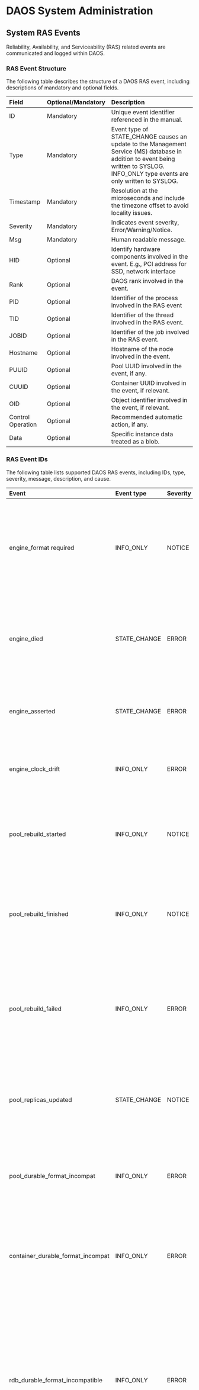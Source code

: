 # DAOS System Administration

## System RAS Events

Reliability, Availability, and Serviceability (RAS) related events are
communicated and logged within DAOS.

### RAS Event Structure

The following table describes the structure of a DAOS RAS event, including
descriptions of mandatory and optional fields.


| Field             | Optional/Mandatory   | Description                                              |
|:----|:----|:----|
| ID                | Mandatory            | Unique event identifier referenced in the manual.        |
| Type              | Mandatory            | Event type of STATE\_CHANGE causes an update to the Management Service (MS) database in addition to event being written to SYSLOG. INFO\_ONLY type events are only written to SYSLOG.                                       |
| Timestamp         | Mandatory            | Resolution at the microseconds and include the timezone offset to avoid locality issues.                |
| Severity          | Mandatory            | Indicates event severity, Error/Warning/Notice.          |
| Msg               | Mandatory            | Human readable message.                                  |
| HID               | Optional             | Identify hardware components involved in the event. E.g., PCI address for SSD, network interface              |
| Rank              | Optional             | DAOS rank involved in the event.                         |
| PID               | Optional             | Identifier of the process involved in the RAS event      |
| TID               | Optional             | Identifier of the thread involved in the RAS event.      |
| JOBID             | Optional             | Identifier of the job involved in the RAS event.         |
| Hostname          | Optional             | Hostname of the node involved in the event.              |
| PUUID             | Optional             | Pool UUID involved in the event, if any.                 |
| CUUID             | Optional             | Container UUID involved in the event, if relevant.       |
| OID               | Optional             | Object identifier involved in the event, if relevant.                                                |
| Control Operation | Optional             | Recommended automatic action, if any.                    |
| Data              | Optional             | Specific instance data treated as a blob.                |


### RAS Event IDs

The following table lists supported DAOS RAS events, including IDs, type,
severity, message, description, and cause.

|Event|Event type|Severity|Message|Description|Cause|
|:----|:----|:----|:----|:----|:----|
|engine\_format required|INFO\_ONLY|NOTICE|DAOS engine <idx\> requires a <type\> format|Indicates engine is waiting for allocated storage to be formatted on formatted on instance <idx\> with dmg tool. <type\> can be either SCM or Metadata.|DAOS server attempts to bring-up an engine that has unformatted storage.|
| engine\_died| STATE\_CHANGE| ERROR| DAOS engine <idx\> exited exited unexpectedly: <error\> | Indicates engine instance <idx\> unexpectedly. <error> describes the exit state returned from exited daos\_engine process.| N/A                          |
| engine\_asserted| STATE\_CHANGE| ERROR| TBD| Indicates engine instance <idx> threw a runtime assertion, causing a crash. | An unexpected internal state resulted in assert failure. |
| engine\_clock\_drift| INFO\_ONLY   | ERROR| clock drift detected| Indicates CART comms layer has detected clock skew between engines.| NTP may not be syncing clocks across DAOS system.      |
| pool\_rebuild\_started| INFO\_ONLY| NOTICE   | Pool rebuild started.| Indicates a pool rebuild has started. The event data field contains pool map version and pool operation identifier. | When a pool rank becomes unavailable a rebuild will be triggered.   |
| pool\_rebuild\_finished| INFO\_ONLY| NOTICE| Pool rebuild finished.| Indicates a pool rebuild has finished successfully. The event data field includes the pool map version and pool operation identifier.  | N/A|
| pool\_rebuild\_failed| INFO\_ONLY| ERROR| Pool rebuild failed: <rc\>.| Indicates a pool rebuild has failed. The event data field includes the pool map version and pool operation identifier. <rc\> provides a string representation of DER code.| N/A                          |
| pool\_replicas\_updated| STATE\_CHANGE| NOTICE| List of pool service replica ranks has been updated.| Indicates a pool service replica list has changed. The event contains the new service replica list in a custom payload. | When a pool service replica rank becomes unavailable a new rank is selected to replace it (if available). |
| pool\_durable\_format\_incompat| INFO\_ONLY| ERROR| incompatible layout version: <current\> not in [<min\>, <max\>]| Indicates the given pool's layout version does not match any of the versions supported by the currently running DAOS software.| DAOS engine is started with pool data in local storage that has an incompatible layout version. |
| container\_durable\_format\_incompat| INFO\_ONLY| ERROR| incompatible layout version[: <current\> not in [<min\>, <max\>\]| Indicates the given container's layout version does not match any of the versions supported by the currently running DAOS software.| DAOS engine is started with container data in local storage that has an incompatible layout version.|
| rdb\_durable\_format\_incompatible| INFO\_ONLY| ERROR| incompatible layout version[: <current\> not in [<min\>, <max\>]] OR incompatible DB UUID: <uuid\> | Indicates the given RDB's layout version does not match any of the versions supported by the currently running DAOS software, or the given RDB's UUID does not match the expected UUID (usually because the RDB belongs to a pool created by a pre-2.0 DAOS version).| DAOS engine is started with rdb data in local storage that has an incompatible layout version.|
| swim\_rank\_alive| STATE\_CHANGE| NOTICE| TBD| The SWIM protocol has detected the specified rank is responsive.| A remote DAOS engine has become responsive.|
| swim\_rank\_dead| STATE\_CHANGE| NOTICE| SWIM rank marked as dead.| The SWIM protocol has detected the specified rank is unresponsive.| A remote DAOS engine has become unresponsive.|
| system\_start\_failed| INFO\_ONLY| ERROR| System startup failed, <errors\>| Indicates that a user initiated controlled startup failed. <errors\> shows which ranks failed.| Ranks failed to start.|
| system\_stop\_failed| INFO\_ONLY| ERROR| System shutdown failed during <action\> action, <errors\>  | Indicates that a user initiated controlled shutdown failed. <action\> identifies the failing shutdown action and <errors\> shows which ranks failed.| Ranks failed to stop.|


## System Logging

Engine logging is initially configured by setting the `log_file` and `log_mask`
parameters in the server config file. Logging is described in detail in the
[`Debugging System`](https://daos-stack.github.io/admin/troubleshooting/#debugging-system)
section.

Engine log levels can be changed dynamically (at runtime) by setting log masks
for a set of facilities to a given level.
Settings will be applied to all running DAOS I/O Engines present in the configured
dmg hostlist using the command `dmg server set-logmasks [<masks>]`.
The command accepts 0-1 positional arguments.
If no args are passed, then the log masks for each running engine will be reset
to the value of engine "log\_mask" parameter in the server config file (as set
at the time of daos\_server startup).
If a single arg is passed, then this will be used as the log masks setting.

Example usage:
`dmg server set-logmasks ERR,mgmt=DEBUG`

The input string should look like PREFIX1=LEVEL1,PREFIX2=LEVEL2,... where the
syntax is identical to what is expected by the 'D_LOG_MASK' environment variable.
If the 'PREFIX=' part is omitted, then the level applies to all defined
facilities (e.g., a value of 'WARN' sets everything to WARN).

Supported priority levels for engine logging are FATAL, CRIT, ERR, WARN, NOTE,
INFO, DEBUG.


## System Monitoring

DAOS maintains a set of metrics on I/O and internal state. Each DAOS server can
be configured to provide an HTTP endpoint for metrics collection. This
endpoint presents the data in a format compatible with
[Prometheus](https://prometheus.io).

### Configuration

To enable remote telemetry collection, update your DAOS server configuration
file:

```
telemetry_port: 9191
```

The default port number is 9191. Each control plane server will present its
local metrics via the endpoint: `http://<host>:<port>/metrics`

### Collection

There are several different methods available for collecting DAOS metrics.

#### DMG

The `dmg` administrative tool provides commands to query an individual DAOS
server for metrics.

The metrics have the same names as seen on the telemetry web endpoint. Only one
DAOS host may be queried at a time.

The output of these commands is available in JSON by using the `-j` option.

##### List Metrics

To list all metrics for the server with descriptions:

```
dmg telemetry [-l <host>] [-p <telemetry-port>] metrics list
```

If no host is provided, the default is localhost. The default port is 9191.

##### Query Metrics

To query the values of one or more metrics on the server:

```
dmg telemetry [-l <host>] [-p <telemetry-port>] metrics query [-m <metric_name>]
```

If no host is provided, the default is localhost. The default port is 9191.

Metric names may be provided in a comma-separated list. If no metric names are
provided, all metrics are queried.

#### Prometheus Integration

Prometheus is the preferred way to collect metrics from multiple DAOS servers
at the same time.

To integrate with Prometheus, add a new job to your Prometheus server's
configuration file, with the `targets` set to the hosts and telemetry ports of
your DAOS servers:

```
scrape_configs:
- job_name: daos
  scrape_interval: 5s
  static_configs:
  - targets: ['<host>:<telemetry-port>']
```

If there is not already a Prometheus server set up, DMG offers quick setup
options for DAOS.

To install and configure Prometheus on the local machine:

```
dmg telemetry config [-i <install-dir>]
```

If no `install-dir` is provided, DMG will attempt to install Prometheus in the
first writable directory found in the user's `PATH`.

The Prometheus configuration file will be populated based on the DAOS server
list in your `dmg` configuration file. The Prometheus configuration will be
written to `$HOME/.prometheus.yml`.

To start the Prometheus server with the configuration file generated by `dmg`:

```
prometheus --config-file=$HOME/.prometheus.yml
```

#### daos_metrics

The `daos-server` package includes the `daos_metrics` tool. This tool fetches
metrics from the local host only.

`daos_metrics` displays the metrics in a human-readable tree format or CSV
format (`--csv`).

Each DAOS engine maintains its own metrics.
The `--srv_idx` parameter can be used to specify which engine to query, if there
are multiple engines configured per server.
The default is to query the first engine on the server (index 0).

See `daos_metrics -h` for details on how to filter metrics.

## Storage Operations

### Space Utilization

To query SCM and NVMe storage space usage and show how much space is available to
create new DAOS pools with, run the following command:

```bash
$ dmg storage query usage
Hosts   SCM-Total SCM-Free SCM-Used NVMe-Total NVMe-Free NVMe-Used
-----   --------- -------- -------- ---------- --------- ---------
wolf-71 6.4 TB    2.0 TB   68 %     1.5 TB     1.1 TB    27 %
wolf-72 6.4 TB    2.0 TB   68 %     1.5 TB     1.1 TB    27 %
```

The command output shows online DAOS storage utilization, only including storage
statistics for devices that have been formatted by DAOS control-plane and assigned
to a currently running rank of the DAOS system. This represents the storage that
can host DAOS pools.

Note that the table values are per-host (storage server) and SCM/NVMe capacity
pool component values specified in
[`dmg pool create`](https://daos-stack.github.io/admin/pool_operations/#pool-creationdestroy)
are per rank.
If multiple ranks (I/O processes) have been configured per host in the server
configuration file
[`daos_server.yml`](https://github.com/daos-stack/daos/blob/master/utils/config/daos_server.yml)
then the values supplied to `dmg pool create` should be
a maximum of the SCM/NVMe free space divided by the number of ranks per host.

For example, if 2.0 TB SCM and 10.0 TB NVMe free space is reported by
`dmg storage query usage` and the server configuration file used to start the
system specifies 2 I/O processes (2 "server" sections), the maximum pool size
that can be specified is approximately `dmg pool create -s 1T -n 5T` (may need to
specify slightly below the maximum to take account of negligible metadata
overhead).

### Storage Scrubbing

Support for end-to-end data integrity is planned for DAOS v1.2 and
background checksum scrubbing for v2.2. Once available, that
functionality will be documented here.

### SSD Management

#### Health Monitoring

Useful admin dmg commands to query NVMe SSD health:

- Query Per-Server Metadata:
  - `dmg storage query (list-devices|list-pools)`
  - `dmg storage scan --nvme-meta` shows mapping of metadata to NVMe controllers

The NVMe storage query list-devices and list-pools commands query the persistently
stored SMD device and pool tables, respectively. The device table maps the internal
device UUID to attached VOS target IDs. The rank number of the server where the device
is located is also listed, along with the current device state. The current device
states are the following:
  - NORMAL: a fully functional device in-use by DAOS
  - EVICTED: the device is no longer in-use by DAOS
  - UNPLUGGED: the device is currently unplugged from the system (may or not be evicted)
  - NEW: the device is plugged and available and not currently in-use by DAOS

The transport address is also listed for the device. This is either the PCIe address
for normal NVMe SSDs, or the BDF format address of the backing NVMe SSDs behind a
VMD (Volume Management Device) address. In the example below, the last two listed devices
are both VMD devices with transport addresses in the BDF format behind the VMD address
0000:5d:05.5.

The pool table maps the DAOS pool UUID to attached VOS target IDs and will list all
of the server ranks that the pool is distributed on. With the additional verbose flag,
the mapping of SPDK blob IDs to VOS target IDs will also be displayed.
```bash
$ dmg -l boro-11,boro-13 storage query list-devices
-------
boro-11
-------
  Devices
    UUID:5bd91603-d3c7-4fb7-9a71-76bc25690c19 [TrAddr:0000:8a:00.0]
      Targets:[0 2] Rank:0 State:NORMAL
    UUID:80c9f1be-84b9-4318-a1be-c416c96ca48b [TrAddr:0000:8b:00.0]
      Targets:[1 3] Rank:0 State:NORMAL
    UUID:051b77e4-1524-4662-9f32-f8e4d2542c2d [TrAddr:0000:8c:00.0]
      Targets:[] Rank:0 State:NEW
    UUID:81905b24-be44-4106-8ff9-03002e9dd86a [TrAddr:5d0505:01:00.0]
      Targets:[0 2] Rank:1 State:EVICTED
    UUID:2ccb8afb-5d32-454e-86e3-762ec5dca7be [TrAddr:5d0505:03:00.0]
      Targets:[1 3] Rank:1 State:NORMAL
```
```bash
$ dmg -l boro-11,boro-13 storage query list-pools
-------
boro-11
-------
  Pools
    UUID:08d6839b-c71a-4af6-901c-28e141b2b429
      Rank:0 Targets:[0 1 2 3]
      Rank:1 Targets:[0 1 2 3]

$ dmg -l boro-11,boro-13 storage query list-pools --verbose
-------
boro-11
-------
  Pools
    UUID:08d6839b-c71a-4af6-901c-28e141b2b429
      Rank:0 Targets:[0 1 2 3] Blobs:[4294967404 4294967405 4294967407 4294967406]
      Rank:1 Targets:[0 1 2 3] Blobs:[4294967410 4294967411 4294967413 4294967412]

```

- Query Storage Device Health Data:
  - `dmg storage query (device-health|target-health)`
  - `dmg storage scan --nvme-health` shows NVMe controller health stats

The NVMe storage query device-health and target-health commands query the device
health data, including NVMe SSD health stats and in-memory I/O error and checksum
error counters. The server rank and device state are also listed. The device health
data can either be queried by device UUID (device-health command) or by VOS target ID
along with the server rank (target-health command). The same device health information
is displayed with both command options.
```bash
$ dmg -l boro-11 storage query device-health --uuid=5bd91603-d3c7-4fb7-9a71-76bc25690c19
or
$ dmg -l boro-11 storage query target-health --rank=0 --tgtid=0
-------
boro-11
-------
  Devices
    UUID:5bd91603-d3c7-4fb7-9a71-76bc25690c19 [TrAddr:0000:8a:00.0]
      Targets:[0 1 2 3] Rank:0 State:NORMAL
      Health Stats:
        Timestamp:2021-09-13T11:12:34.000+00:00
        Temperature:289K(15C)
        Controller Busy Time:0s
        Power Cycles:0
        Power On Duration:0s
        Unsafe Shutdowns:0
        Media Errors:0
        Read Errors:0
        Write Errors:0
        Unmap Errors:0
        Checksum Errors:0
        Error Log Entries:0
      Critical Warnings:
        Temperature: OK
        Available Spare: OK
        Device Reliability: OK
        Read Only: OK
        Volatile Memory Backup: OK
      Intel Vendor SMART Attributes:
        Program Fail Count:
           Normalized:100%
           Raw:0
        Erase Fail Count:
           Normalized:100%
           Raw:0
        Wear Leveling Count:
           Normalized:100%
           Min:24
           Max:25
           Avg:24
        End-to-End Error Detection Count:0
        CRC Error Count:0
        Timed Workload, Media Wear:63%
        Timed Workload, Host Reads:65535
        Timed Workload, Timer:65535
        Thermal Throttle Status:0%
        Thermal Throttle Event Count:0
        Retry Buffer Overflow Counter:0
        PLL Lock Loss Count:0
        NAND Bytes Written:244081
        Host Bytes Written:52114

```
#### Eviction and Hotplug

- Manually Evict an NVMe SSD: `dmg storage set nvme-faulty`

To manually evict an NVMe SSD (auto eviction will be supported in a future release),
the device state needs to be set to "FAULTY" by running the following command:
```bash
$ dmg -l boro-11 storage set nvme-faulty --uuid=5bd91603-d3c7-4fb7-9a71-76bc25690c19
-------
boro-11
-------
  Devices
    UUID:5bd91603-d3c7-4fb7-9a71-76bc25690c19 Targets:[] Rank:1 State:FAULTY
```
The device state will transition from "NORMAL" to "FAULTY" (shown above), which will
trigger the faulty device reaction (all targets on the SSD will be rebuilt, and the SSD
will remain evicted until device replacement occurs).

!!! note
    Full NVMe hot plug capability will be available and supported in DAOS 2.2 release.
    Use is currently intended for testing only and is not supported for production.

- Replace an Evicted SSD with a New Device: `dmg storage replace nvme`

To replace an NVMe SSD with an evicted device and reintegrate it into use with
DAOS, run the following command:
```bash
$ dmg -l boro-11 storage replace nvme --old-uuid=5bd91603-d3c7-4fb7-9a71-76bc25690c19 --new-uuid=80c9f1be-84b9-4318-a1be-c416c96ca48b
-------
boro-11
-------
  Devices
    UUID:80c9f1be-84b9-4318-a1be-c416c96ca48b Targets:[] Rank:1 State:NORMAL
```
The old, now replaced device will remain in an "EVICTED" state until it is unplugged.
The new device will transition from a "NEW" state to a "NORMAL" state (shown above).

- Reuse a FAULTY Device: `dmg storage replace nvme`

In order to reuse a device that was previously set as FAULTY and evicted from the DAOS
system, an admin can run the following command (setting the old device UUID to be the
new device UUID):
```bash
$ dmg -l boro-11 storage replace nvme --old-uuid=5bd91603-d3c7-4fb7-9a71-76bc25690c19 --new-uuid=5bd91603-d3c7-4fb7-9a71-76bc25690c19
-------
boro-11
-------
  Devices
    UUID:5bd91603-d3c7-4fb7-9a71-76bc25690c19 Targets:[] Rank:1 State:NORMAL
```
The FAULTY device will transition from an "EVICTED" state back to a "NORMAL" state,
and will again be available for use with DAOS. The use case of this command will mainly
be for testing or for accidental device eviction.

#### Identification

The SSD identification feature is simply a way to quickly and visually locate a
device. It requires the use of Intel VMD (Volume Management Device), which needs
to be physically available on the hardware as well as enabled in the system BIOS.
The feature supports two LED device events: locating a healthy device and locating
an evicted device.

- Locate a Healthy SSD: `dmg storage identify vmd`

To quickly identify an SSD in question, an administrator can run the following
command:
```bash
$ dmg -l boro-11 storage identify vmd --uuid=6fccb374-413b-441a-bfbe-860099ac5e8d

If a non-VMD device UUID is used with the command, the following error will occur:
localhost DAOS error (-1010): DER_NOSYS

```
The status LED on the VMD device is now set to an "IDENTIFY" state, represented
by a quick, 4Hz blinking amber light. The device will quickly blink by default for
about 60 seconds and then return to the default "OFF" state. The LED event duration
can be customized by setting the VMD_LED_PERIOD environment variable if a duration
other than the default value is desired.


- Locate an Evicted SSD:

If an NVMe SSD is evicted, the status LED on the VMD device is set to a "FAULT"
state, represented by a solidly ON amber light. No additional command apart from
the SSD eviction command would be needed, and this would visually indicate that the
device needs to be replaced and is no longer in use by DAOS. The LED of the VMD
device would remain in this state until replaced by a new device.

## System Operations

The DAOS Control Server acting as the access point records details of DAOS I/O
Server instances that join the DAOS system. Once an I/O Engine has joined the
DAOS system, it is identified by a unique system "rank". Multiple ranks can
reside on the same host machine, accessible via the same network address.

A DAOS system can be shutdown and restarted to perform maintenance and/or
reboot hosts. Pool data and state will be maintained providing no changes are
made to the rank's metadata stored on persistent memory.

Storage reformat can also be performed after system shutdown. Pools will be
removed and storage wiped.

System commands will be handled by the DAOS Server listening at the access point
address specified as the first entry in the DMG config file "hostlist" parameter.
See
[`daos_control.yml`](https://github.com/daos-stack/daos/blob/master/utils/config/daos_control.yml)
for details.

The "access point" address should be the same as that specified in the server
config file
[`daos_server.yml`](https://github.com/daos-stack/daos/blob/master/utils/config/daos_server.yml)
specified when starting `daos_server` instances.

!!! warning
    Controlled start/stop/reformat have some known limitations.
    While individual system instances can be stopped, if a subset is restarted,
    existing pools will not be automatically integrated with restarted instances.

### Membership

The system membership can be queried using the command:

`$ dmg system query [--verbose] [--ranks <rankset>|--host-ranks <hostset>]`

- `<rankset>` is a pattern describing rank ranges e.g. 0,5-10,20-100
- `<hostset>` is a pattern describing host ranges e.g.
storagehost[0,5-10],10.8.1.[20-100]
- `--verbose` flag gives more information on each rank

The output table will provide system rank mappings to host address and instance
UUID, in addition to the rank state.

### Shutdown

When up and running, the entire system can be shutdown with the command:

`$ dmg system stop [--force] [--ranks <rankset>|--host-ranks <hostset>]`

- `<rankset>` is a pattern describing rank ranges e.g. 0,5-10,20-100
- `<hostset>` is a pattern describing host ranges e.g.
storagehost[0,5-10],10.8.1.[20-100]

The output table will indicate action and result.

DAOS Control Servers will continue to operate and listen on the management
network.

### Start

To start the system after a controlled shutdown run the command:

`$ dmg system start [--ranks <rankset>|--host-ranks <hostset>]`

- `<rankset>` is a pattern describing rank ranges e.g. 0,5-10,20-100
- `<hostset>` is a pattern describing host ranges e.g.
storagehost[0,5-10],10.8.1.[20-100]

The output table will indicate action and result.

DAOS I/O Engines will be started.

### Reformat

To reformat the system after a controlled shutdown run the command:

`$ dmg storage format --reformat`

- `--reformat` flag indicates that a reformat operation should be
performed disregarding existing filesystems
- if no record of previously running ranks can be found, reformat is
performed on hosts in dmg config file hostlist
- if system membership has records of previously running ranks, storage
allocated to those ranks will be formatted

The output table will indicate action and result.

DAOS I/O Engines will be started, and all DAOS pools will have been removed.

### Manual Fresh Start

To reset the DAOS metadata across all hosts, the system must be reformatted.
First, ensure all `daos_server` processes on all hosts have been
stopped, then for each SCM mount specified in the config file
(`scm_mount` in the `servers` section) umount and wipe FS signatures.

Example illustration with two IO instances specified in the config file:

- `clush -w wolf-[118-121,130-133] umount /mnt/daos1`

- `clush -w wolf-[118-121,130-133] umount /mnt/daos0`

- `clush -w wolf-[118-121,130-133] wipefs -a /dev/pmem1`

- `clush -w wolf-[118-121,130-133] wipefs -a /dev/pmem0`

- Then restart DAOS Servers and format.

### Fault Domain

Details on how to drain an individual storage node or fault domain (e.g.
rack) in preparation for maintenance activity and how to reintegrate it
will be provided in a future revision.

### System Extension

Ability to add new DAOS server instances to a pre-existing DAOS system
will be documented in a future revision.

## Fault Management

DAOS relies on massively distributed single-ported storage. Each target
is thus effectively a single point of failure. DAOS achieves
availability and durability of both data and metadata by providing
redundancy across targets in different fault domains.

### Fault Detection & Isolation

DAOS servers are monitored within a DAOS system through a gossip-based
protocol called SWIM[^1] that provides accurate, efficient, and scalable
server fault detection.

Storage attached to each DAOS target is monitored through periodic local
health assessment. Whenever a local storage I/O error is returned to the
DAOS server, an internal health check procedure will be called
automatically. This procedure makes an overall health assessment by
analyzing the IO error code and device SMART/Health data. If the result
is negative, the target will be marked as faulty, and further I/Os to
this target will be rejected and re-routed.

Once detected, the faulty target or servers (effectively a set of
targets) must be excluded from each pool membership. This process is
triggered either manually by the administrator or automatically (see
the next section for more information). Upon exclusion from the pool map,
each target starts the collective rebuild process automatically to
restore data redundancy. The rebuild process is designed to operate
online while servers continue to process incoming I/O operations from
applications.

Tools to monitor and manage rebuild are still under development.

### Rebuild Throttling

The rebuild process may consume many resources on each server and
can be throttled to reduce the impact on application performance. This
current logic relies on CPU cycles on the storage nodes. By default, the
rebuild process is configured to consume up to 30% of the CPU cycles,
leaving the other 70% for regular I/O operations.

During the rebuild process, the user can set the throttle to guarantee that
the rebuild will not use more resources than the user setting. The user can
only set the CPU cycle for now. For example, if the user set the
throttle to 50, then the rebuild will at most use 50% of the CPU cycle to do
the rebuild job. The default rebuild throttle for CPU cycle is 30. This
parameter can be changed via the daos_mgmt_set_params() API call and
will be eventually available through the management tools.

## Software Upgrade

Interoperability in DAOS is handled via protocol and schema versioning
for persistent data structures. Further instructions on how to manage
DAOS software upgrades will be provided in a future revision.

### Protocol Interoperability

Limited protocol interoperability is provided by the DAOS storage stack.
Version compatibility checks will be performed to verify that:

-   All targets in the same pool run the same protocol version.

-   Client libraries linked with the application may be up to one
    protocol version older than the targets.

If a protocol version mismatch is detected among storage targets in the
same pool, the entire DAOS system will fail to start up and will report
failure to the control API. Similarly, the connection from clients
running a protocol version incompatible with the targets will return an
error.

### Persistent Layout

The schema of persistent data structures may evolve from time to time to
fix bugs, add new optimizations, or support new features. To that end,
the persistent data structures support schema versioning.

Upgrading the schema version will not be performed automatically and
must be initiated by the administrator. A dedicated upgrade tool will be
provided to upgrade the schema version to the latest one. All targets in
the same pool must have the same schema version. Version checks are
performed at system initialization time to enforce this constraint.

To limit the validation matrix, each new DAOS release will be published
with a list of supported schema versions. To run with the new DAOS
release, administrators will then need to upgrade the DAOS system to one
of the supported schema versions. New pool shards will always be
formatted with the latest version. This versioning schema only applies
to a data structure stored in persistent memory and not to block storage
that only stores user data with no metadata.

[^1]: https://ieeexplore.ieee.org/stamp/stamp.jsp?arnumber=1028914

